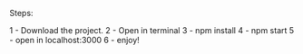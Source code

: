 Steps:

1 - Download the project.
2 - Open in terminal
3 - npm install
4 - npm start
5 - open in localhost:3000
6 - enjoy!

